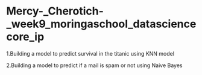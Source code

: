 # Mercy-_Cherotich-_week9_moringaschool_datasciencecore_ip
1.Building a model to predict survival in the titanic using KNN model

2.Building a model to predict if a mail is spam or not using Naive Bayes
